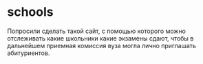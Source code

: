 # schools
Попросили сделать такой сайт, с помощью которого можно отслеживать какие школьники какие экзамены сдают, чтобы в дальнейшем приемная комиссия вуза могла лично приглашать абитуриентов.
